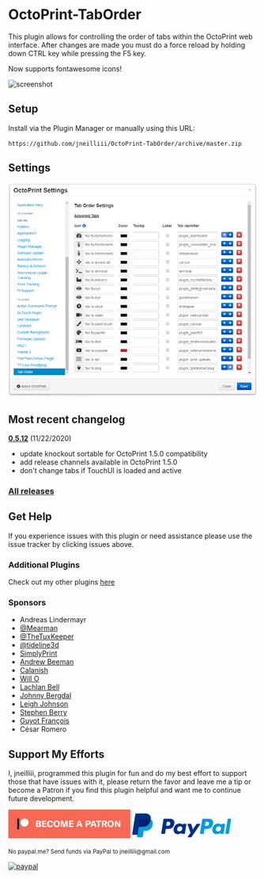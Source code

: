 # OctoPrint-TabOrder

This plugin allows for controlling the order of tabs within the OctoPrint web interface. After changes are made you must do a force reload by holding down CTRL key while pressing the F5 key.

Now supports fontawesome icons!

![screenshot](tab_icons.png)

## Setup

Install via the Plugin Manager or manually using this URL:

    https://github.com/jneilliii/OctoPrint-TabOrder/archive/master.zip

## Settings

![screenshot](settings.png)

## Most recent changelog

**[0.5.12](https://github.com/jneilliii/OctoPrint-TabOrder/releases/tag/0.5.12)** (11/22/2020)

* update knockout sortable for OctoPrint 1.5.0 compatibility
* add release channels available in OctoPrint 1.5.0
* don't change tabs if TouchUI is loaded and active

### [All releases](https://github.com/jneilliii/OctoPrint-TabOrder/releases)

## Get Help

If you experience issues with this plugin or need assistance please use the issue tracker by clicking issues above.

### Additional Plugins

Check out my other plugins [here](https://plugins.octoprint.org/by_author/#jneilliii)

### Sponsors
- Andreas Lindermayr
- [@Mearman](https://github.com/Mearman)
- [@TheTuxKeeper](https://github.com/thetuxkeeper)
- [@tideline3d](https://github.com/tideline3d/)
- [SimplyPrint](https://simplyprint.dk/)
- [Andrew Beeman](https://github.com/Kiendeleo)
- [Calanish](https://github.com/calanish)
- [Will O](https://github.com/4wrxb)
- [Lachlan Bell](https://lachy.io/)
- [Johnny Bergdal](https://github.com/bergdahl)
- [Leigh Johnson](https://github.com/leigh-johnson)
- [Stephen Berry](https://github.com/berrystephenw)
- [Guyot François](https://github.com/iFrostizz)
- César Romero

## Support My Efforts
I, jneilliii, programmed this plugin for fun and do my best effort to support those that have issues with it, please return the favor and leave me a tip or become a Patron if you find this plugin helpful and want me to continue future development.

[![Patreon](patreon-with-text-new.png)](https://www.patreon.com/jneilliii) [![paypal](paypal-with-text.png)](https://paypal.me/jneilliii)

<small>No paypal.me? Send funds via PayPal to jneilliii&#64;gmail&#46;com</small>

[![paypal](https://www.paypalobjects.com/en_US/i/btn/btn_donateCC_LG.gif)](https://paypal.me/jneilliii)


